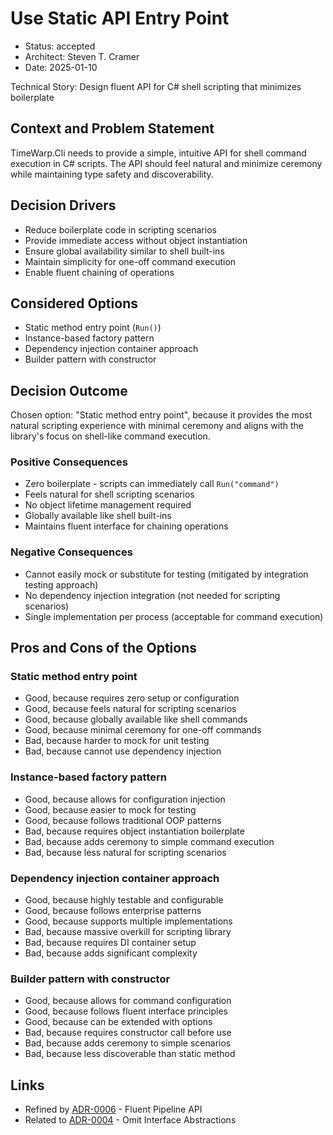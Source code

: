 # Use Static API Entry Point

* Status: accepted
* Architect: Steven T. Cramer
* Date: 2025-01-10

Technical Story: Design fluent API for C# shell scripting that minimizes boilerplate

## Context and Problem Statement

TimeWarp.Cli needs to provide a simple, intuitive API for shell command execution in C# scripts. The API should feel natural and minimize ceremony while maintaining type safety and discoverability.

## Decision Drivers

* Reduce boilerplate code in scripting scenarios
* Provide immediate access without object instantiation
* Ensure global availability similar to shell built-ins
* Maintain simplicity for one-off command execution
* Enable fluent chaining of operations

## Considered Options

* Static method entry point (`Run()`)
* Instance-based factory pattern
* Dependency injection container approach
* Builder pattern with constructor

## Decision Outcome

Chosen option: "Static method entry point", because it provides the most natural scripting experience with minimal ceremony and aligns with the library's focus on shell-like command execution.

### Positive Consequences

* Zero boilerplate - scripts can immediately call `Run("command")`
* Feels natural for shell scripting scenarios
* No object lifetime management required
* Globally available like shell built-ins
* Maintains fluent interface for chaining operations

### Negative Consequences

* Cannot easily mock or substitute for testing (mitigated by integration testing approach)
* No dependency injection integration (not needed for scripting scenarios)
* Single implementation per process (acceptable for command execution)

## Pros and Cons of the Options

### Static method entry point

* Good, because requires zero setup or configuration
* Good, because feels natural for scripting scenarios
* Good, because globally available like shell commands
* Good, because minimal ceremony for one-off commands
* Bad, because harder to mock for unit testing
* Bad, because cannot use dependency injection

### Instance-based factory pattern

* Good, because allows for configuration injection
* Good, because easier to mock for testing
* Good, because follows traditional OOP patterns
* Bad, because requires object instantiation boilerplate
* Bad, because adds ceremony to simple command execution
* Bad, because less natural for scripting scenarios

### Dependency injection container approach

* Good, because highly testable and configurable
* Good, because follows enterprise patterns
* Good, because supports multiple implementations
* Bad, because massive overkill for scripting library
* Bad, because requires DI container setup
* Bad, because adds significant complexity

### Builder pattern with constructor

* Good, because allows for command configuration
* Good, because follows fluent interface principles
* Good, because can be extended with options
* Bad, because requires constructor call before use
* Bad, because adds ceremony to simple scenarios
* Bad, because less discoverable than static method

## Links

* Refined by [ADR-0006](0006-fluent-pipeline-api.md) - Fluent Pipeline API
* Related to [ADR-0004](0004-omit-interface-abstractions.md) - Omit Interface Abstractions